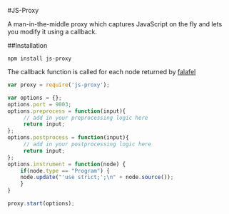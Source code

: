 #JS-Proxy

A man-in-the-middle proxy which captures JavaScript on the fly and lets you modify it using a callback. 

##Installation
```
npm install js-proxy
```

The callback function is called for each node returned by [falafel](https://github.com/substack/node-falafel)

``` js
var proxy = require('js-proxy');

var options = {};
options.port = 9003;
options.preprocess = function(input){
     // add in your preprocessing logic here
     return input;
};
options.postprocess = function(input){
     // add in your postprocessing logic here
     return input;
};
options.instrument = function(node) {
    if(node.type == "Program") {
   	node.update("'use strict;';\n" + node.source());
    }
}

proxy.start(options);
```